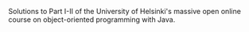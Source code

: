 Solutions to Part I-II of the University of Helsinki's massive open online course on object-oriented programming with Java.
